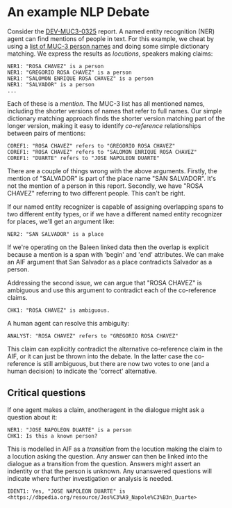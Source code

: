 # An example NLP Debate

Consider the [DEV-MUC3-0325](http://dstl.github.io/muc3/dev/DEV-MUC3-0325.xhtml) report. A named entity recognition (NER) agent can find mentions of people in text. For this example, we cheat by using a [list of MUC-3 person names](http://dstl.github.io/muc3/lists/name-person.txt) and doing some simple dictionary matching. We express the results as *locutions*, speakers making claims:

	NER1: "ROSA CHAVEZ" is a person
	NER1: "GREGORIO ROSA CHAVEZ" is a person
	NER1: "SALOMON ENRIQUE ROSA CHAVEZ" is a person
	NER1: "SALVADOR" is a person
	...

Each of these is a *mention*. The MUC-3 list has all mentioned names, including the shorter versions of names that refer to full names. Our simple dictionary matching approach finds the shorter version matching part of the longer version, making it easy to identify *co-reference* relationships between pairs of mentions:

	COREF1: "ROSA CHAVEZ" refers to "GREGORIO ROSA CHAVEZ"
	COREF1: "ROSA CHAVEZ" refers to "SALOMON ENRIQUE ROSA CHAVEZ"
	COREF1: "DUARTE" refers to "JOSE NAPOLEON DUARTE"

There are a couple of things wrong with the above arguments. Firstly, the mention of "SALVADOR" is part of the place name "SAN SALVADOR". It's not the mention of a person in this report. Secondly, we have "ROSA CHAVEZ" referring to two different people. This can't be right.

If our named entity recognizer is capable of assigning overlapping spans to two different entity types, or if we have a different named entity recognizer for places, we'll get an argument like:

	NER2: "SAN SALVADOR" is a place

If we're operating on the Baleen linked data then the overlap is explicit because a mention is a span with 'begin' and 'end' attributes. We can make an AIF argument that San Salvador as a place contradicts Salvador as a person.

Addressing the second issue, we can argue that "ROSA CHAVEZ" is ambiguous and use this argument to contradict each of the co-reference claims.

	CHK1: "ROSA CHAVEZ" is ambiguous.
	
A human agent can resolve this ambiguity:

	ANALYST: "ROSA CHAVEZ" refers to "GREGORIO ROSA CHAVEZ"
	
This claim can explicitly contradict the alternative co-reference claim in the AIF, or it can just be thrown into the debate. In the latter case the co-reference is still ambiguous, but there are now two votes to one (and a human decision) to indicate the 'correct' alternative.

## Critical questions

If one agent makes a claim, anotheragent in the dialogue might ask a question about it:

	NER1: "JOSE NAPOLEON DUARTE" is a person
	CHK1: Is this a known person?
	
This is modelled in AIF as a *transition* from the locution making the claim to a locution asking the question. Any answer can then be linked into the dialogue as a transition from the question. Answers might assert an indentity or that the person is unknown. Any unanswered questions will indicate where further investigation or analysis is needed.

	IDENT1: Yes, "JOSE NAPOLEON DUARTE" is <https://dbpedia.org/resource/Jos%C3%A9_Napole%C3%B3n_Duarte>


